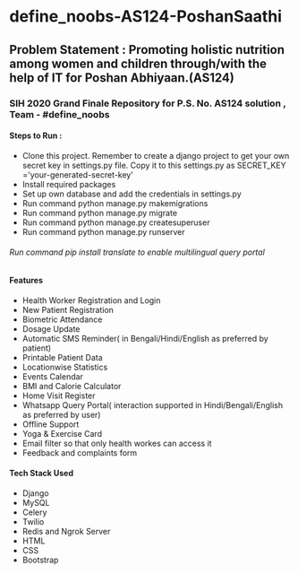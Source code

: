 # define_noobs-AS124-PoshanSaathi
## Problem Statement : Promoting holistic nutrition among women and children through/with the help of IT for Poshan Abhiyaan.(AS124)

### SIH 2020 Grand Finale Repository for P.S. No. AS124 solution , Team - #define_noobs


#### Steps to Run :
- Clone this project. Remember to create a django project to get your own secret key in settings.py file. Copy it to this settings.py as SECRET_KEY ='your-generated-secret-key'
- Install required packages
- Set up own database and add the credentials in settings.py
- Run command python manage.py makemigrations
- Run command python manage.py migrate
- Run command python manage.py createsuperuser
- Run command python manage.py runserver
###### Run command pip install translate to enable multilingual query portal

#### Features

- Health Worker Registration and Login
- New Patient Registration
- Biometric Attendance
- Dosage Update
- Automatic SMS Reminder( in Bengali/Hindi/English as preferred by patient)
- Printable Patient Data
- Locationwise Statistics
- Events Calendar
- BMI and Calorie Calculator
- Home Visit Register
- Whatsapp Query Portal( interaction supported in Hindi/Bengali/English as preferred by user)
- Offline Support
- Yoga & Exercise Card
- Email filter so that only health workes can access it
- Feedback and complaints form 

#### Tech Stack Used

- Django
- MySQL
- Celery
- Twilio
- Redis and Ngrok Server
- HTML
- CSS
- Bootstrap
